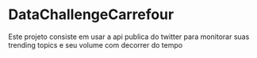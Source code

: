 # DataChallengeCarrefour
Este projeto consiste em usar a api publica do twitter para monitorar suas trending topics e seu volume com decorrer do tempo
